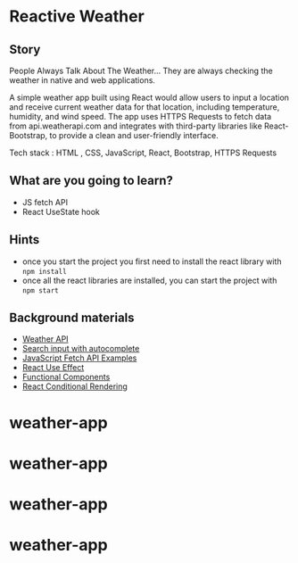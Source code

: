 # Reactive Weather

## Story

People Always Talk About The Weather... They are always checking the weather in native and web applications.

A simple weather app built using React would allow users to input a location and receive current weather data for that location, including temperature, humidity, and wind speed. The app uses HTTPS Requests to fetch data from api.weatherapi.com and integrates with third-party libraries like React-Bootstrap, to provide a clean and user-friendly interface.

Tech stack : HTML , CSS, JavaScript, React, Bootstrap, HTTPS Requests

## What are you going to learn?

- JS fetch API
- React UseState hook

## Hints

- once you start the project you first need to install the react library with `npm install`
- once all the react libraries are installed, you can start the project  with `npm start`

## Background materials

- <i class="far fa-exclamation"></i> [Weather API](https://www.aerisweather.com/support/docs/api/)
- <i class="far fa-exclamation"></i> [Search input with autocomplete](https://www.npmjs.com/package/react-search-autocomplete)
- <i class="far fa-book-open"></i> [JavaScript Fetch API Examples](https://www.digitalocean.com/community/tutorials/how-to-use-the-javascript-fetch-api-to-get-data)
- <i class="far fa-book-open"></i> [React Use Effect](https://reactjs.org/docs/hooks-effect.html)
- <i class="far fa-book-open"></i> [Functional Components](https://www.robinwieruch.de/react-function-component#react-stateless-function-component)
- <i class="far fa-book-open"></i> [React Conditional Rendering](https://reactjs.org/docs/conditional-rendering.html)
# weather-app
# weather-app
# weather-app
# weather-app
